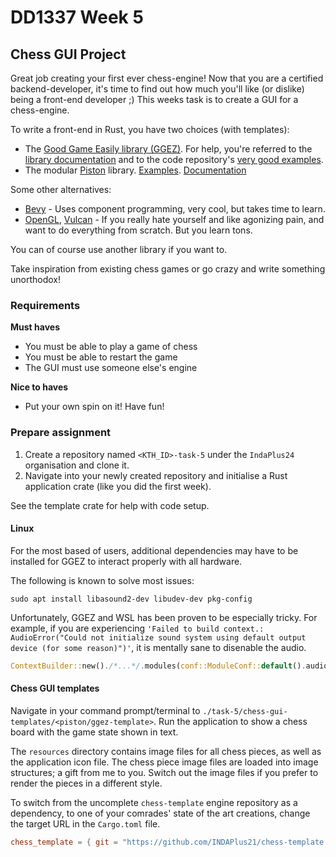 # DD1337 Week 5

## Chess GUI Project

Great job creating your first ever chess-engine! Now that you are a certified backend-developer, it's time to find out how much you'll like (or dislike) being a front-end developer ;) This weeks task is to create a GUI for a chess-engine.

To write a front-end in Rust, you have two choices (with templates):
* The [Good Game Easily library (GGEZ)](https://ggez.rs/). For help, you're referred to the [library documentation](https://docs.rs/ggez/0.6.1/ggez/) and to the code repository's [very good examples](https://github.com/ggez/ggez/tree/master/examples).
* The modular [Piston](https://www.piston.rs/) library. [Examples](https://github.com/PistonDevelopers/piston-examples/tree/master/examples). [Documentation](https://docs.rs/piston/0.53.1/piston/)

Some other alternatives:
* [Bevy](https://bevyengine.org/) - Uses component programming, very cool, but takes time to learn.
* [OpenGL](https://rust-tutorials.github.io/learn-opengl/), [Vulcan](https://kylemayes.github.io/vulkanalia/) - If you really hate yourself and like agonizing pain, and want to do everything from scratch. But you learn tons.


You can of course use another library if you want to.

Take inspiration from existing chess games or go crazy and write something unorthodox!

### Requirements
**Must haves**
* You must be able to play a game of chess
* You must be able to restart the game
* The GUI must use someone else's engine

**Nice to haves**
* Put your own spin on it! Have fun! 

### Prepare assignment

1) Create a repository named `<KTH_ID>-task-5` under the `IndaPlus24` organisation and clone it.
2) Navigate into your newly created repository and initialise a Rust application crate (like you did the first week).

See the template crate for help with code setup.

#### Linux

For the most based of users, additional dependencies may have to be installed for GGEZ to interact properly with all hardware.

The following is known to solve most issues:
```
sudo apt install libasound2-dev libudev-dev pkg-config
```

Unfortunately, GGEZ and WSL has been proven to be especially tricky. For example, if you are experiencing `'Failed to build context.: AudioError("Could not initialize sound system using default output device (for some reason)")'`, it is mentally sane to disenable the audio.
```rust
ContextBuilder::new()./*...*/.modules(conf::ModuleConf::default().audio(false));
```

#### Chess GUI templates

Navigate in your command prompt/terminal to `./task-5/chess-gui-templates/<piston/ggez-template>`. Run the application to show a chess board with the game state shown in text. 

The `resources` directory contains image files for all chess pieces, as well as the application icon file. The chess piece image files are loaded into image structures; a gift from me to you. Switch out the image files if you prefer to render the pieces in a different style. 

To switch from the uncomplete `chess-template` engine repository as a dependency, to one of your comrades' state of the art creations, change the target URL in the `Cargo.toml` file.
```toml
chess_template = { git = "https://github.com/INDAPlus21/chess-template.git" }
```

